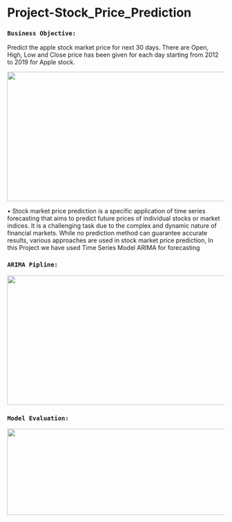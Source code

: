 # Project-Stock_Price_Prediction
### `Business Objective:`
Predict the apple stock market price for next 30 days.  There are Open, High, Low and Close price has been given for each day starting from 2012 to 2019 for Apple stock. 

<div align="center">
    <img src="https://github.com/ShubhamMore4/Project-Stock_Price_Prediction/blob/master/Images/Stock%20Price%20image.JPG" height= "300" width="600" />
</div>
<p>&#x2022; Stock market price prediction is a specific application of time series forecasting that aims to predict future prices of individual stocks or market indices. It is a challenging task due to the complex and dynamic nature of financial markets. While no prediction method can guarantee accurate results, various approaches are used in stock market price prediction, In this Project we have used Time Series Model ARIMA for forecasting</p>

### `ARIMA Pipline:`
<div align="center">
    <img src="https://github.com/ShubhamMore4/Project-Stock_Price_Prediction/blob/master/Images/Arima%20Model.JPG" height= "300" width="600" />
</div>

### `Model Evaluation:`
<div align="center">
    <img src="https://github.com/ShubhamMore4/Project-Stock_Price_Prediction/blob/master/Images/Model%20Evaulation.JPG" height= "200" width="600" />
</div>
